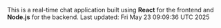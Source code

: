 This is a real-time chat application built using **React** for the frontend and **Node.js** for the backend.
Last updated: Fri May 23 09:09:36 UTC 2025
